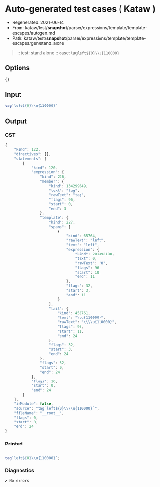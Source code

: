 # Auto-generated test cases ( Kataw )
- Regenerated: 2021-06-14
- From: kataw/test/__snapshot__/parser/expressions/template/template-escapes/autogen.md
- Path: kataw/test/__snapshot__/parser/expressions/template/template-escapes/gen/stand_alone
> :: test: stand alone
> :: case: tag`left${0}\\u{110000}`
## Options

`````js
{}
`````
## Input

`````js
tag`left${0}\\u{110000}`
`````
## Output

### CST

```javascript
{
    "kind": 122,
    "directives": [],
    "statements": [
        {
            "kind": 120,
            "expression": {
                "kind": 226,
                "member": {
                    "kind": 134299649,
                    "text": "tag",
                    "rawText": "tag",
                    "flags": 96,
                    "start": 0,
                    "end": 3
                },
                "template": {
                    "kind": 227,
                    "spans": [
                        {
                            "kind": 65764,
                            "rawText": "left",
                            "text": "left",
                            "expression": {
                                "kind": 201392130,
                                "text": 0,
                                "rawText": "0",
                                "flags": 96,
                                "start": 10,
                                "end": 11
                            },
                            "flags": 32,
                            "start": 3,
                            "end": 11
                        }
                    ],
                    "tail": {
                        "kind": 458761,
                        "text": "\\u{110000}",
                        "rawText": "\\\\u{110000}",
                        "flags": 96,
                        "start": 11,
                        "end": 24
                    },
                    "flags": 32,
                    "start": 3,
                    "end": 24
                },
                "flags": 32,
                "start": 0,
                "end": 24
            },
            "flags": 16,
            "start": 0,
            "end": 24
        }
    ],
    "isModule": false,
    "source": "tag`left${0}\\\\u{110000}`",
    "fileName": "__root__",
    "flags": 0,
    "start": 0,
    "end": 24
}
```

### Printed

```javascript

tag`left${0}\\u{110000}`;

```

### Diagnostics

```javascript
✔ No errors
```

